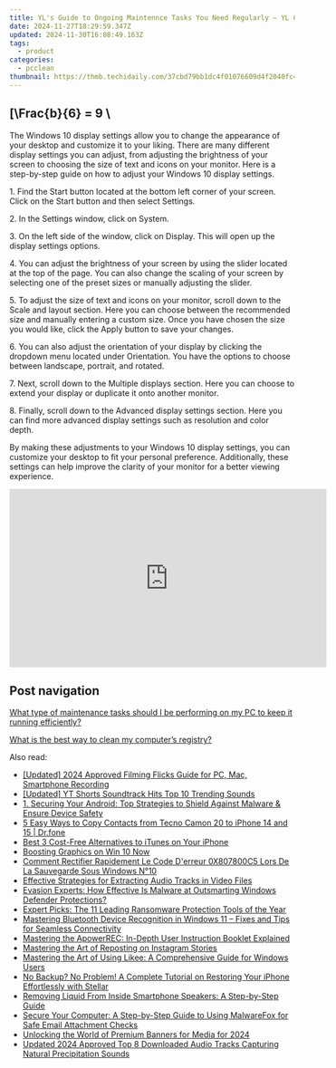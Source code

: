 ```yaml
---
title: YL's Guide to Ongoing Maintennce Tasks You Need Regularly – YL Computing | Software Solutions
date: 2024-11-27T18:29:59.347Z
updated: 2024-11-30T16:08:49.163Z
tags:
  - product
categories:
  - pcclean
thumbnail: https://thmb.techidaily.com/37cbd79bb1dc4f01076609d4f2040fc4f61e96fa43faa2585a2bbac8dade3639.jpg
---
```


## \[\Frac{b}{6} = 9 \

The Windows 10 display settings allow you to change the appearance of your desktop and customize it to your liking. There are many different display settings you can adjust, from adjusting the brightness of your screen to choosing the size of text and icons on your monitor. Here is a step-by-step guide on how to adjust your Windows 10 display settings. 

1\. Find the Start button located at the bottom left corner of your screen. Click on the Start button and then select Settings.

2\. In the Settings window, click on System.

3\. On the left side of the window, click on Display. This will open up the display settings options. 

4\. You can adjust the brightness of your screen by using the slider located at the top of the page. You can also change the scaling of your screen by selecting one of the preset sizes or manually adjusting the slider.

5\. To adjust the size of text and icons on your monitor, scroll down to the Scale and layout section. Here you can choose between the recommended size and manually entering a custom size. Once you have chosen the size you would like, click the Apply button to save your changes.

6\. You can also adjust the orientation of your display by clicking the dropdown menu located under Orientation. You have the options to choose between landscape, portrait, and rotated.

7\. Next, scroll down to the Multiple displays section. Here you can choose to extend your display or duplicate it onto another monitor.

8\. Finally, scroll down to the Advanced display settings section. Here you can find more advanced display settings such as resolution and color depth. 

By making these adjustments to your Windows 10 display settings, you can customize your desktop to fit your personal preference. Additionally, these settings can help improve the clarity of your monitor for a better viewing experience.

<!-- affiliate ads begin -->
<iframe width="560" height="315" src="https://www.youtube.com/embed/it8VkxDUdAc?si=ef6VZWR7kW4P9ikh" title="YouTube video player" frameborder="0" allow="accelerometer; autoplay; clipboard-write; encrypted-media; gyroscope; picture-in-picture; web-share" referrerpolicy="strict-origin-when-cross-origin" allowfullscreen></iframe>
<!-- affiliate ads end -->

## Post navigation

[What type of maintenance tasks should I be performing on my PC to keep it running efficiently?](https://tools.techidaily.com/pcclean/products/)

[What is the best way to clean my computer’s registry?](https://tools.techidaily.com/pcclean/products/)

<ins class="adsbygoogle"
     style="display:block"
     data-ad-format="autorelaxed"
     data-ad-client="ca-pub-7571918770474297"
     data-ad-slot="1223367746"></ins>

<ins class="adsbygoogle"
     style="display:block"
     data-ad-client="ca-pub-7571918770474297"
     data-ad-slot="8358498916"
     data-ad-format="auto"
     data-full-width-responsive="true"></ins>

<span class="atpl-alsoreadstyle">Also read:</span>
<div><ul>
<li><a href="https://video-capture.techidaily.com/updated-2024-approved-filming-flicks-guide-for-pc-mac-smartphone-recording/"><u>[Updated] 2024 Approved Filming Flicks Guide for PC, Mac, Smartphone Recording</u></a></li>
<li><a href="https://facebook-record-videos.techidaily.com/updated-yt-shorts-soundtrack-hits-top-10-trending-sounds/"><u>[Updated] YT Shorts Soundtrack Hits Top 10 Trending Sounds</u></a></li>
<li><a href="https://win-exclusive.techidaily.com/1-securing-your-android-top-strategies-to-shield-against-malware-and-ensure-device-safety/"><u>1. Securing Your Android: Top Strategies to Shield Against Malware & Ensure Device Safety</u></a></li>
<li><a href="https://blog-min.techidaily.com/5-easy-ways-to-copy-contacts-from-tecno-camon-20-to-iphone-14-and-15-drfone-by-drfone-transfer-from-android-transfer-from-android/"><u>5 Easy Ways to Copy Contacts from Tecno Camon 20 to iPhone 14 and 15 | Dr.fone</u></a></li>
<li><a href="https://win-exclusive.techidaily.com/best-3-cost-free-alternatives-to-itunes-on-your-iphone/"><u>Best 3 Cost-Free Alternatives to iTunes on Your iPhone</u></a></li>
<li><a href="https://driver-install.techidaily.com/boosting-graphics-on-win-10-now/"><u>Boosting Graphics on Win 10 Now</u></a></li>
<li><a href="https://win-best.techidaily.com/comment-rectifier-rapidement-le-code-derreur-0x807800c5-lors-de-la-sauvegarde-sous-windows-n10/"><u>Comment Rectifier Rapidement Le Code D'erreur 0X807800C5 Lors De La Sauvegarde Sous Windows N°10</u></a></li>
<li><a href="https://win-exclusive.techidaily.com/effective-strategies-for-extracting-audio-tracks-in-video-files/"><u>Effective Strategies for Extracting Audio Tracks in Video Files</u></a></li>
<li><a href="https://win-exclusive.techidaily.com/evasion-experts-how-effective-is-malware-at-outsmarting-windows-defender-protections/"><u>Evasion Experts: How Effective Is Malware at Outsmarting Windows Defender Protections?</u></a></li>
<li><a href="https://win-exclusive.techidaily.com/expert-picks-the-11-leading-ransomware-protection-tools-of-the-year/"><u>Expert Picks: The 11 Leading Ransomware Protection Tools of the Year</u></a></li>
<li><a href="https://common-error.techidaily.com/mastering-bluetooth-device-recognition-in-windows-11-fixes-and-tips-for-seamless-connectivity/"><u>Mastering Bluetooth Device Recognition in Windows 11 – Fixes and Tips for Seamless Connectivity</u></a></li>
<li><a href="https://win-exclusive.techidaily.com/mastering-the-apowerrec-in-depth-user-instruction-booklet-explained/"><u>Mastering the ApowerREC: In-Depth User Instruction Booklet Explained</u></a></li>
<li><a href="https://win-exclusive.techidaily.com/mastering-the-art-of-reposting-on-instagram-stories/"><u>Mastering the Art of Reposting on Instagram Stories</u></a></li>
<li><a href="https://win-exclusive.techidaily.com/mastering-the-art-of-using-likee-a-comprehensive-guide-for-windows-users/"><u>Mastering the Art of Using Likee: A Comprehensive Guide for Windows Users</u></a></li>
<li><a href="https://data-safeguard.techidaily.com/no-backup-no-problem-a-complete-tutorial-on-restoring-your-iphone-effortlessly-with-stellar/"><u>No Backup? No Problem! A Complete Tutorial on Restoring Your iPhone Effortlessly with Stellar</u></a></li>
<li><a href="https://fox-that.techidaily.com/removing-liquid-from-inside-smartphone-speakers-a-step-by-step-guide/"><u>Removing Liquid From Inside Smartphone Speakers: A Step-by-Step Guide</u></a></li>
<li><a href="https://win-exclusive.techidaily.com/secure-your-computer-a-step-by-step-guide-to-using-malwarefox-for-safe-email-attachment-checks/"><u>Secure Your Computer: A Step-by-Step Guide to Using MalwareFox for Safe Email Attachment Checks</u></a></li>
<li><a href="https://some-tips.techidaily.com/unlocking-the-world-of-premium-banners-for-media-for-2024/"><u>Unlocking the World of Premium Banners for Media for 2024</u></a></li>
<li><a href="https://sound-tweaking.techidaily.com/updated-2024-approved-top-8-downloaded-audio-tracks-capturing-natural-precipitation-sounds/"><u>Updated 2024 Approved Top 8 Downloaded Audio Tracks Capturing Natural Precipitation Sounds</u></a></li>
</ul></div>

